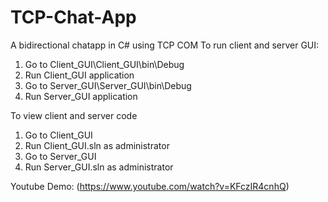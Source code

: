 # TCP-Chat-App
A bidirectional chatapp in C# using TCP COM
To run client and server GUI:
1) Go to Client_GUI\Client_GUI\bin\Debug
2) Run Client_GUI application
3) Go to Server_GUI\Server_GUI\bin\Debug
4) Run Server_GUI application

To view client and server code
1) Go to Client_GUI
2) Run Client_GUI.sln as administrator
1) Go to Server_GUI
2) Run Server_GUI.sln as administrator

Youtube Demo:
(https://www.youtube.com/watch?v=KFczIR4cnhQ)
